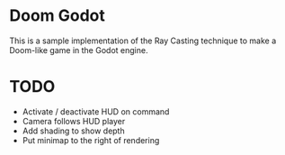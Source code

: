 # Doom Godot

This is a sample implementation of the Ray Casting technique to make a Doom-like game in the Godot engine.

# TODO

- Activate / deactivate HUD on command
- Camera follows HUD player
- Add shading to show depth
- Put minimap to the right of rendering
